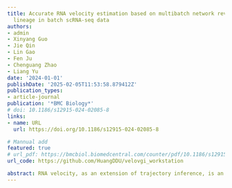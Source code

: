 ```yaml
---
title: Accurate RNA velocity estimation based on multibatch network reveals complex
  lineage in batch scRNA-seq data
authors:
- admin
- Xinyang Guo
- Jie Qin
- Lin Gao
- Fen Ju
- Chenguang Zhao
- Liang Yu
date: '2024-01-01'
publishDate: '2025-02-05T11:53:58.879412Z'
publication_types:
- article-journal
publication: '*BMC Biology*'
# doi: 10.1186/s12915-024-02085-8
links:
- name: URL
  url: https://doi.org/10.1186/s12915-024-02085-8

# Mannual add
featured: true
# url_pdf: https://bmcbiol.biomedcentral.com/counter/pdf/10.1186/s12915-024-02085-8.pdf
url_code: https://github.com/HuangDDU/velovgi_workstation

abstract: RNA velocity, as an extension of trajectory inference, is an effective method for understanding cell development using single-cell RNA sequencing (scRNA-seq) experiments. However, existing RNA velocity methods are limited by the batch effect because they cannot directly correct for batch effects in the input data, which comprises spliced and unspliced matrices in a proportional relationship. This limitation can lead to an incorrect velocity stream. This paper introduces VeloVGI, which addresses this issue innovatively in two key ways. Firstly, it employs an optimal transport (OT) and mutual nearest neighbor (MNN) approach to construct neighbors in batch data. This strategy overcomes the limitations of existing methods that are affected by the batch effect. Secondly, VeloVGI improves upon VeloVI’s velocity estimation by incorporating the graph structure into the encoder for more effective feature extraction. The effectiveness of VeloVGI is demonstrated in various scenarios, including the mouse spinal cord and olfactory bulb tissue, as well as on several public datasets. The results show that VeloVGI outperformed other methods in terms of metric performance.
---
```

